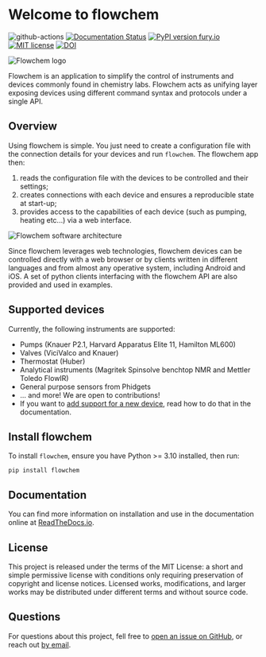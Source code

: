 # Welcome to flowchem

![github-actions](https://github.com/cambiegroup/flowchem/actions/workflows/python-app.yml/badge.svg)
[![Documentation Status](https://readthedocs.org/projects/flowchem/badge/?version=latest)](https://flowchem.readthedocs.io/en/latest/?badge=latest)
[![PyPI version fury.io](https://badge.fury.io/py/flowchem.svg)](https://pypi.org/project/flowchem/)
[![MIT license](https://img.shields.io/badge/License-MIT-blue.svg)](https://lbesson.mit-license.org/)
[![DOI](https://zenodo.org/badge/300656785.svg)](https://zenodo.org/badge/latestdoi/300656785)

![Flowchem logo](https://raw.githubusercontent.com/cambiegroup/flowchem/main/docs/_static/flowchem_logo.svg)

Flowchem is an application to simplify the control of instruments and devices commonly found in chemistry labs.
Flowchem acts as unifying layer exposing devices using different command syntax and protocols under a single API.

## Overview
Using flowchem is simple.
You just need to create a configuration file with the connection details for your devices and run `flowchem`.
The flowchem app then:
1. reads the configuration file with the devices to be controlled and their settings;
2. creates connections with each device and ensures a reproducible state at start-up;
3. provides access to the capabilities of each device (such as pumping, heating etc...) via a web interface.

![Flowchem software architecture](https://raw.githubusercontent.com/cambiegroup/flowchem/main/docs/_static/architecture_v1.svg)

Since flowchem leverages web technologies, flowchem devices can be controlled directly with a web browser or by clients
written in different languages and from almost any operative system, including Android and iOS.
A set of python clients interfacing with the flowchem API are also provided and used in examples.

## Supported devices
Currently, the following instruments are supported:
 - Pumps (Knauer P2.1, Harvard Apparatus Elite 11, Hamilton ML600)
 - Valves (ViciValco and Knauer)
 - Thermostat (Huber)
 - Analytical instruments (Magritek Spinsolve benchtop NMR and Mettler Toledo FlowIR)
 - General purpose sensors from Phidgets
 - ... and more!
We are open to contributions!
 - If you want to [add support for a new device](https://flowchem.readthedocs.io/en/latest/add_new_device_type.html),
read how to do that in the documentation.

## Install flowchem
To install `flowchem`, ensure you have Python >= 3.10 installed, then run:
```shell
pip install flowchem
```

## Documentation
You can find more information on installation and use in the documentation online at [ReadTheDocs.io](https://flowchem.readthedocs.io/en/latest/).

## License
This project is released under the terms of the MIT License: a short and simple permissive license with conditions only
requiring preservation of copyright and license notices.
Licensed works, modifications, and larger works may be distributed under different terms and without source code.

<!--
TODO: add ref to paper once out here and in the docs root.
## Citation
If you use flowchem for your paper, please remember to cite it!
-->

## Questions
For questions about this project, fell free to [open an issue on GitHub](https://github.com/cambiegroup/flowchem/issues/new),
or reach out [by email](mailto:2422614+dcambie@users.noreply.github.com).
